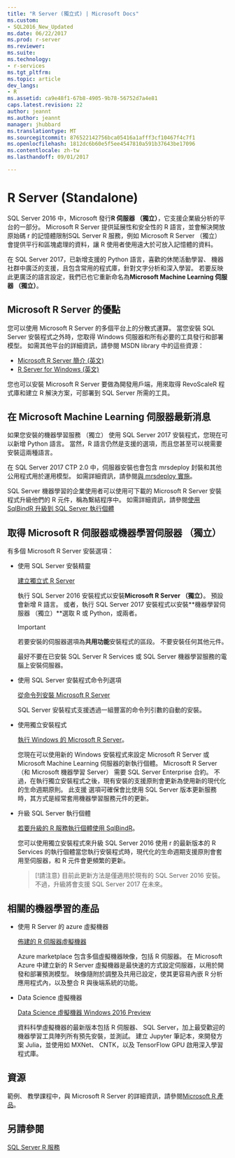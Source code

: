 ```yaml
---
title: "R Server (獨立式) | Microsoft Docs"
ms.custom:
- SQL2016_New_Updated
ms.date: 06/22/2017
ms.prod: r-server
ms.reviewer: 
ms.suite: 
ms.technology:
- r-services
ms.tgt_pltfrm: 
ms.topic: article
dev_langs:
- R
ms.assetid: ca9e48f1-67b8-4905-9b78-56752d7a4e81
caps.latest.revision: 22
author: jeannt
ms.author: jeannt
manager: jhubbard
ms.translationtype: MT
ms.sourcegitcommit: 876522142756bca05416a1afff3cf10467f4c7f1
ms.openlocfilehash: 1812dc6b60e5f5ee4547810a591b37643be17096
ms.contentlocale: zh-tw
ms.lasthandoff: 09/01/2017

---
```

# <a name="r-server-standalone"></a>R Server (Standalone)

SQL Server 2016 中，Microsoft 發行**R 伺服器 （獨立）**，它支援企業級分析的平台的一部分。  Microsoft R Server 提供延展性和安全性的 R 語言，並會解決開放原始碼 r 的記憶體限制SQL Server R 服務，例如 Microsoft R Server （獨立） 會提供平行和區塊處理的資料，讓 R 使用者使用遠大於可放入記憶體的資料。

在 SQL Server 2017，已新增支援的 Python 語言，喜歡的休閒活動學習、 機器社群中廣泛的支援，且包含常用的程式庫，針對文字分析和深入學習。  若要反映此更廣泛的語言設定，我們已也它重新命名為**Microsoft Machine Learning 伺服器 （獨立）**。

## <a name="benefits-of-microsoft-r-server"></a>Microsoft R Server 的優點

您可以使用 Microsoft R Server 的多個平台上的分散式運算。 當您安裝 SQL Server 安裝程式之外時，您取得 Windows 伺服器和所有必要的工具發行和部署模型。 如需其他平台的詳細資訊，請參閱 MSDN library 中的這些資源：

+ [Microsoft R Server 簡介 (英文)](https://msdn.microsoft.com/microsoft-r/rserver)
+ [R Server for Windows (英文)](https://msdn.microsoft.com/microsoft-r/rserver-install-windows)

您也可以安裝 Microsoft R Server 要做為開發用戶端，用來取得 RevoScaleR 程式庫和建立 R 解決方案，可部署到 SQL Server 所需的工具。

## <a name="whats-new-in-microsoft-machine-learning-server"></a>在 Microsoft Machine Learning 伺服器最新消息

如果您安裝的機器學習服務 （獨立） 使用 SQL Server 2017 安裝程式，您現在可以新增 Python 語言。 當然，R 語言仍然是支援的選項，而且您甚至可以視需要安裝這兩種語言。
 
在 SQL Server 2017 CTP 2.0 中，伺服器安裝也會包含 mrsdeploy 封裝和其他公用程式用於運用模型。 如需詳細資訊，請參閱[與 mrsdeploy 實施](../../advanced-analytics/operationalization-with-mrsdeploy.md)。

SQL Server 機器學習的企業使用者可以使用可下載的 Microsoft R Server 安裝程式升級他們的 R 元件，稱為繫結程序中。 如需詳細資訊，請參閱[使用 SqlBindR 升級到 SQL Server 執行個體](use-sqlbindr-exe-to-upgrade-an-instance-of-sql-server.md)

## <a name="get-microsoft-r-server-or-machine-learning-server-standalone"></a>取得 Microsoft R 伺服器或機器學習伺服器 （獨立）

 有多個 Microsoft R Server 安裝選項：

+ 使用 SQL Server 安裝精靈

  [建立獨立式 R Server](../r/create-a-standalone-r-server.md)

  執行 SQL Server 2016 安裝程式以安裝**Microsoft R Server （獨立）**。 預設會新增 R 語言。
  或者，執行 SQL Server 2017 安裝程式以安裝**機器學習伺服器 （獨立）**選取 R 或 Python，或兩者。

  > [!IMPORTANT]
  > 若要安裝的伺服器選項為**共用功能**安裝程式的區段。 不要安裝任何其他元件。
  >
  > 最好不要在已安裝 SQL Server R Services 或 SQL Server 機器學習服務的電腦上安裝伺服器。

+ 使用 SQL Server 安裝程式命令列選項

  [從命令列安裝 Microsoft R Server](../r/install-microsoft-r-server-from-the-command-line.md)

  SQL Server 安裝程式支援透過一組豐富的命令列引數的自動的安裝。

+ 使用獨立安裝程式

  [執行 Windows 的 Microsoft R Server](https://msdn.microsoft.com/microsoft-r/rserver-install-windows)。

  您現在可以使用新的 Windows 安裝程式來設定 Microsoft R Server 或 Microsoft Machine Learning 伺服器的新執行個體。  Microsoft R Server （和 Microsoft 機器學習 Server） 需要 SQL Server Enterprise 合約。 不過，在執行獨立安裝程式之後，現有安裝的支援原則會更新為使用新的現代化的生命週期原則。 此支援 選項可確保會比使用 SQL Server 版本更新服務時，其方式是經常套用機器學習服務元件的更新。

  
+ 升級 SQL Server 執行個體

  [若要升級的 R 服務執行個體使用 SqlBindR](./use-sqlbindr-exe-to-upgrade-an-instance-of-sql-server.md)。
  
  您可以使用獨立安裝程式來升級 SQL Server 2016 使用 r 的最新版本的 R Services 的執行個體當您執行安裝程式時，現代化的生命週期支援原則會套用至伺服器，和 R 元件會更頻繁的更新。
  
  > [!請注意} 目前此更新方法是僅適用於現有的 SQL Server 2016 安裝。 不過，升級將會支援 SQL Server 2017 在未來。

## <a name="related-machine-learning-products"></a>相關的機器學習的產品

+ 使用 R Server 的 azure 虛擬機器

  [佈建的 R 伺服器虛擬機器](../../advanced-analytics/r-services/provision-the-r-server-only-sql-server-2016-enterprise-vm-on-azure.md)
  
  Azure marketplace 包含多個虛擬機器映像，包括 R 伺服器。 在 Microsoft Azure 中建立新的 R Server 虛擬機器是最快速的方式設定伺服器，以用於開發和部署預測模型。 映像隨附於調整及共用已設定，使其更容易內嵌 R 分析應用程式內，以及整合 R 與後端系統的功能。

+ Data Science 虛擬機器

  [Data Science 虛擬機器 Windows 2016 Preview](http://aka.ms/dsvm/win2016)

  資料科學虛擬機器的最新版本包括 R 伺服器、 SQL Server，加上最受歡迎的機器學習工具陣列所有預先安裝，並測試。 建立 Jupyter 筆記本，來開發方案 Julia，並使用如 MXNet、 CNTK，以及 TensorFlow GPU 啟用深入學習程式庫。

## <a name="resources"></a>資源

範例、 教學課程中，與 Microsoft R Server 的詳細資訊，請參閱[Microsoft R 產品](https://msdn.microsoft.com/microsoft-r/microsoft-r-getting-started)。

## <a name="see-also"></a>另請參閱

 [SQL Server R 服務](../../advanced-analytics/r/sql-server-r-services.md)


